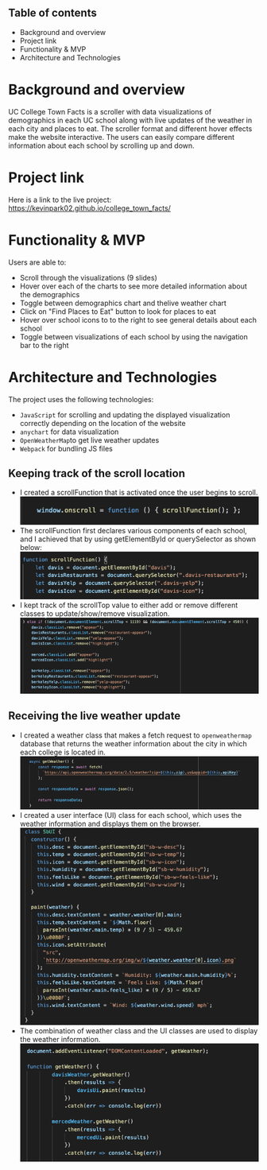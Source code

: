 ## Table of contents
* Background and overview
* Project link
* Functionality & MVP
* Architecture and Technologies

# Background and overview
UC College Town Facts is a scroller with data visualizations of demographics in each UC school along with live updates of the weather in each city and places to eat. The scroller format and different hover effects make the website interactive. The users can easily compare different information about each school by scrolling up and down.

# Project link
Here is a link to the live project: https://kevinpark02.github.io/college_town_facts/

# Functionality & MVP
Users are able to: 
* Scroll through the visualizations (9 slides)
* Hover over each of the charts to see more detailed information about the demographics
* Toggle between demographics chart and thelive weather chart
* Click on "Find Places to Eat" button to look for places to eat
* Hover over school icons to to the right to see general details about each school
* Toggle between visualizations of each school by using the navigation bar to the right

# Architecture and Technologies
The project uses the following technologies:

* `JavaScript` for scrolling and updating the displayed visualization correctly depending on the location of the website
* `anychart` for data visualization
* `OpenWeatherMap`to get live weather updates
* `Webpack` for bundling JS files

## Keeping track of the scroll location
* I created a scrollFunction that is activated once the user begins to scroll. 
    <img src="./src/image/readme_onscroll_snippet.png">
* The scrollFunction first declares various components of each school, and I achieved that by using getElementById or querySelector as shown below:
    <img src="./src/image/readme_declare.png">
* I kept track of the scrollTop value to either add or remove different classes to update/show/remove visualization.
    <img src="./src/image/readme_track.png">

## Receiving the live weather update
* I created a weather class that makes a fetch request to `openweathermap` database that returns the weather information about the city in which each college is located in.
    <img src="./src/image/readme_weather_request.png">
* I created a user interface (UI) class for each school, which uses the weather information and displays them on the browser.
    <img src="./src/image/readme_ui.png">
* The combination of weather class and the UI classes are used to display the weather information.
    <img src="./src/image/readme_weather_paint.png">
